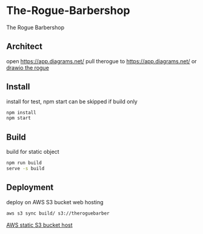 # The-Rogue-Barbershop
The Rogue Barbershop

## Architect
open https://app.diagrams.net/
pull therogue to https://app.diagrams.net/ or 
[drawio the rogue](https://app.diagrams.net/#HPython-JAM100%2FThe-Rogue-Barbershop%2Faws-config%2Ftherogue)

## Install
install for test, npm start can be skipped if build only
```sh
npm install
npm start
```

## Build
build for static object
```sh
npm run build
serve -s build
```


## Deployment
deploy on AWS S3 bucket web hosting
```sh
aws s3 sync build/ s3://theroguebarber
```
[AWS static S3 bucket host](http://theroguebarber.s3-website-ap-southeast-1.amazonaws.com/)
